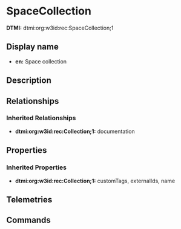 # SpaceCollection
**DTMI:** dtmi:org:w3id:rec:SpaceCollection;1
## Display name
- **en:** Space collection
## Description
## Relationships
### Inherited Relationships
* **dtmi:org:w3id:rec:Collection;1:** documentation
## Properties
### Inherited Properties
* **dtmi:org:w3id:rec:Collection;1:** customTags, externalIds, name
## Telemetries
## Commands
